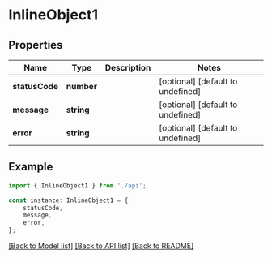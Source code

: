 # InlineObject1


## Properties

Name | Type | Description | Notes
------------ | ------------- | ------------- | -------------
**statusCode** | **number** |  | [optional] [default to undefined]
**message** | **string** |  | [optional] [default to undefined]
**error** | **string** |  | [optional] [default to undefined]

## Example

```typescript
import { InlineObject1 } from './api';

const instance: InlineObject1 = {
    statusCode,
    message,
    error,
};
```

[[Back to Model list]](../README.md#documentation-for-models) [[Back to API list]](../README.md#documentation-for-api-endpoints) [[Back to README]](../README.md)
